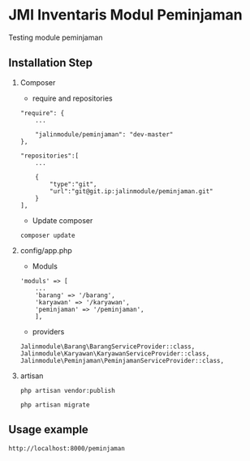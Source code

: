 # JMI Inventaris Modul Peminjaman

Testing module peminjaman


## Installation Step
1. Composer  
    * require and repositories
    
    ```
    "require": {
        ...

        "jalinmodule/peminjaman": "dev-master"
    },
    ```
    ```
    "repositories":[
        ...

        {
            "type":"git",
            "url":"git@git.ip:jalinmodule/peminjaman.git"
        }
    ],
    ```
    * Update composer
    
    ```
    composer update
    ```

2. config/app.php 
    * Moduls
    
    ```
    'moduls' => [
        ...
        'barang' => '/barang',
        'karyawan' => '/karyawan',
        'peminjaman' => '/peminjaman',
        ],
    ```
    * providers
   
    ```
    Jalinmodule\Barang\BarangServiceProvider::class,
    Jalinmodule\Karyawan\KaryawanServiceProvider::class,
    Jalinmodule\Peminjaman\PeminjamanServiceProvider::class,
    ```
    
3. artisan
   
    ```
    php artisan vendor:publish
    ```

    ```
    php artisan migrate
    ```

    
## Usage example
```
http://localhost:8000/peminjaman
```